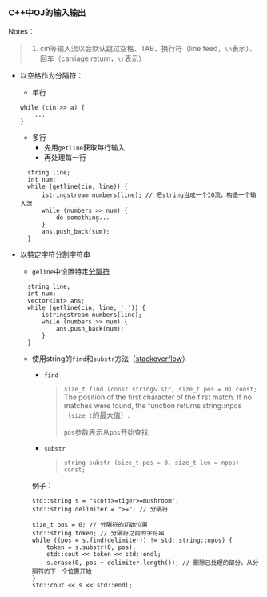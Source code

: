 ### C++中OJ的输入输出

Notes：

> 1. cin等输入流以会默认跳过空格、TAB、换行符（line feed，`\n`表示）、回车（carriage return，`\r`表示）

- 以空格作为分隔符：
  - 单行
  ```
  while (cin >> a) {
      ...
  }
  ```
  - 多行
    - 先用`getline`获取每行输入
    - 再处理每一行
  ```
    string line;
    int num;
    while (getline(cin, line)) {
        istringstream numbers(line); // 把string当成一个IO流，构造一个输入流
        while (numbers >> num) {
            do something...
        }
        ans.push_back(sum);
    }
  ```

- 以特定字符分割字符串
  - `geline`中设置特定[分隔符](IO\split_by_special_delimeters.cpp)
  ```
    string line;
    int num;
    vector<int> ans;
    while (getline(cin, line, ':')) {
        istringstream numbers(line);
        while (numbers >> num) {
            ans.push_back(num);
        }
    }
  ```

  - 使用string的`find`和`substr`方法（[stackoverflow](https://stackoverflow.com/questions/14265581/parse-split-a-string-in-c-using-string-delimiter-standard-c)）
    - `find`
        > `size_t find (const string& str, size_t pos = 0) const;`
        > The position of the first character of the first match. If no matches were found, the function returns string::npos（`size_t`的最大值）.
        >
        > `pos`参数表示从`pos`开始查找

    - `substr`
        > `string substr (size_t pos = 0, size_t len = npos) const;`

    例子：
    ```
    std::string s = "scott>=tiger>=mushroom";
    std::string delimiter = ">="; // 分隔符

    size_t pos = 0; // 分隔符的初始位置
    std::string token; // 分隔符之前的字符串
    while ((pos = s.find(delimiter)) != std::string::npos) {
        token = s.substr(0, pos);
        std::cout << token << std::endl;
        s.erase(0, pos + delimiter.length()); // 删除已处理的部分，从分隔符的下一个位置开始
    }
    std::cout << s << std::endl;
    ```